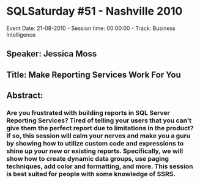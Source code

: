 # SQLSaturday #51 - Nashville 2010
Event Date: 21-08-2010 - Session time: 00:00:00 - Track: Business Intelligence
## Speaker: Jessica Moss
## Title: Make Reporting Services Work For You
## Abstract:
### Are you frustrated with building reports in SQL Server Reporting Services?  Tired of telling your users that you can't give them the perfect report due to limitations in the product?  If so, this session will calm your nerves and make you a guru by showing how to utilize custom code and expressions to shine up your new or existing reports.  Specifically, we will show how to create dynamic data groups, use paging techniques, add color and formatting, and more.  This session is best suited for people with some knowledge of SSRS.
